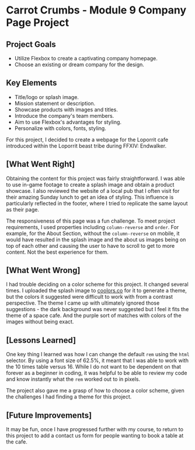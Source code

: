 # Carrot Crumbs - Module 9 Company Page Project

## Project Goals

- Utilize Flexbox to create a captivating company homepage.
- Choose an existing or dream company for the design.

## Key Elements

- Title/logo or splash image.
- Mission statement or description.
- Showcase products with images and titles.
- Introduce the company's team members.
- Aim to use Flexbox's advantages for styling.
- Personalize with colors, fonts, styling.

For this project, I decided to create a webpage for the Loporrit cafe introduced within the Loporrit beast tribe during FFXIV: Endwalker.

## [What Went Right]

Obtaining the content for this project was fairly straightforward. I was able to use in-game footage to create a splash image and obtain a product showcase. I also reviewed the website of a local pub that I often visit for their amazing Sunday lunch to get an idea of styling. This influence is particularly reflected in the footer, where I tried to replicate the same layout as their page.

The responsiveness of this page was a fun challenge. To meet project requirements, I used properties including `column-reverse` and `order`. For example, for the About Section, without the `column-reverse` on mobile, it would have resulted in the splash image and the about us images being on top of each other and causing the user to have to scroll to get to more content. Not the best experience for them.

## [What Went Wrong]

I had trouble deciding on a color scheme for this project. It changed several times. I uploaded the splash image to [coolors.co](https://coolors.co/) for it to generate a theme, but the colors it suggested were difficult to work with from a contrast perspective. The theme I came up with ultimately ignored those suggestions - the dark background was never suggested but I feel it fits the theme of a space cafe. And the purple sort of matches with colors of the images without being exact.

## [Lessons Learned]

One key thing I learned was how I can change the default `rem` using the `html` selector. By using a font size of 62.5%, it meant that I was able to work with the 10 times table versus 16. While I do not want to be dependent on that forever as a beginner in coding, it was helpful to be able to review my code and know instantly what the `rem` worked out to in pixels.

The project also gave me a grasp of how to choose a color scheme, given the challenges I had finding a theme for this project.

## [Future Improvements]

It may be fun, once I have progressed further with my course, to return to this project to add a contact us form for people wanting to book a table at the cafe.
